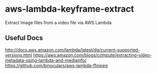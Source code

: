 # aws-lambda-keyframe-extract
Extract Image files from a video file via AWS Lambda


## Useful Docs
http://docs.aws.amazon.com/lambda/latest/dg/current-supported-versions.html
https://aws.amazon.com/blogs/compute/extracting-video-metadata-using-lambda-and-mediainfo/
https://github.com/binoculars/aws-lambda-ffmpeg